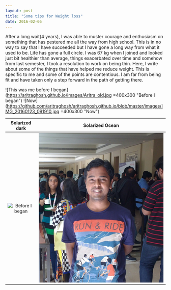 ```yaml
---
layout: post
title: "Some tips for Weight loss"
date: 2016-02-05
---
```


After a long wait(4 years), I was able to muster courage and enthusiasm on something that has pestered me all the way from high school. This is in no way to say that I have succeeded but I have gone a long way from what it used to be. Life has gone a full circle. I was 67 kg when I joined and looked just bit healthier than average, things exacerbated over time and somehow from last semester, I took a resolution to work on being thin. Here, I write about some of the things that have helped me reduce weight. This is specific to me and some of the points are contentious. I am far from being fit and have taken only a step forward in the path of getting there.

![This was me before I began](https://aritraghosh.github.io/images/Aritra_old.jpg =400x300 "Before I began") ![Now](https://github.com/aritraghosh/aritraghosh.github.io/blob/master/images/IMG_20160123_091910.jpg =400x300 "Now")

Solarized dark             |  Solarized Ocean
:-------------------------:|:-------------------------:
![](https://aritraghosh.github.io/images/Aritra_old.jpg "Before I began")  |  ![](https://github.com/aritraghosh/aritraghosh.github.io/blob/master/images/IMG_20160123_091910.jpg)
